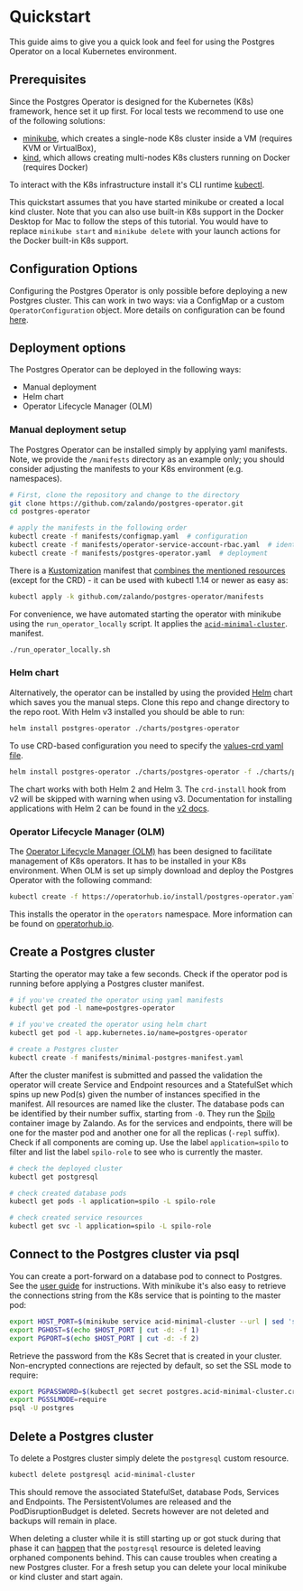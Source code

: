 <h1>Quickstart</h1>

This guide aims to give you a quick look and feel for using the Postgres
Operator on a local Kubernetes environment.

## Prerequisites

Since the Postgres Operator is designed for the Kubernetes (K8s) framework,
hence set it up first. For local tests we recommend to use one of the following
solutions:

* [minikube](https://github.com/kubernetes/minikube/releases), which creates a
  single-node K8s cluster inside a VM (requires KVM or VirtualBox),
* [kind](https://kind.sigs.k8s.io/), which allows creating multi-nodes K8s
  clusters running on Docker (requires Docker)

To interact with the K8s infrastructure install it's CLI runtime [kubectl](https://kubernetes.io/docs/tasks/tools/install-kubectl/#install-kubectl-binary-via-curl).

This quickstart assumes that you have started minikube or created a local kind
cluster. Note that you can also use built-in K8s support in the Docker Desktop
for Mac to follow the steps of this tutorial. You would have to replace
`minikube start` and `minikube delete` with your launch actions for the Docker
built-in K8s support.

## Configuration Options

Configuring the Postgres Operator is only possible before deploying a new
Postgres cluster. This can work in two ways: via a ConfigMap or a custom
`OperatorConfiguration` object. More details on configuration can be found
[here](reference/operator_parameters.md).

## Deployment options

The Postgres Operator can be deployed in the following ways:

* Manual deployment
* Helm chart
* Operator Lifecycle Manager (OLM)

### Manual deployment setup

The Postgres Operator can be installed simply by applying yaml manifests. Note,
we provide the `/manifests` directory as an example only; you should consider
adjusting the manifests to your K8s environment (e.g. namespaces).

```bash
# First, clone the repository and change to the directory
git clone https://github.com/zalando/postgres-operator.git
cd postgres-operator

# apply the manifests in the following order
kubectl create -f manifests/configmap.yaml  # configuration
kubectl create -f manifests/operator-service-account-rbac.yaml  # identity and permissions
kubectl create -f manifests/postgres-operator.yaml  # deployment
```

There is a [Kustomization](https://github.com/kubernetes-sigs/kustomize)
manifest that [combines the mentioned resources](../manifests/kustomization.yaml)
(except for the CRD) - it can be used with kubectl 1.14 or newer as easy as:

```bash
kubectl apply -k github.com/zalando/postgres-operator/manifests
```

For convenience, we have automated starting the operator with minikube using the
`run_operator_locally` script. It applies the [`acid-minimal-cluster`](../manifests/minimal-postgres-manifest.yaml).
manifest.

```bash
./run_operator_locally.sh
```

### Helm chart

Alternatively, the operator can be installed by using the provided [Helm](https://helm.sh/)
chart which saves you the manual steps. Clone this repo and change directory to
the repo root. With Helm v3 installed you should be able to run:

```bash
helm install postgres-operator ./charts/postgres-operator
```

To use CRD-based configuration you need to specify the [values-crd yaml file](../charts/postgres-operator/values-crd.yaml).

```bash
helm install postgres-operator ./charts/postgres-operator -f ./charts/postgres-operator/values-crd.yaml
```

The chart works with both Helm 2 and Helm 3. The `crd-install` hook from v2 will
be skipped with warning when using v3. Documentation for installing applications
with Helm 2 can be found in the [v2 docs](https://v2.helm.sh/docs/).

### Operator Lifecycle Manager (OLM)

The [Operator Lifecycle Manager (OLM)](https://github.com/operator-framework/operator-lifecycle-manager)
has been designed to facilitate management of K8s operators. It has to be
installed in your K8s environment. When OLM is set up simply download and deploy
the Postgres Operator with the following command:

```bash
kubectl create -f https://operatorhub.io/install/postgres-operator.yaml
```

This installs the operator in the `operators` namespace. More information can be
found on [operatorhub.io](https://operatorhub.io/operator/postgres-operator).

## Create a Postgres cluster

Starting the operator may take a few seconds. Check if the operator pod is
running before applying a Postgres cluster manifest.

```bash
# if you've created the operator using yaml manifests
kubectl get pod -l name=postgres-operator

# if you've created the operator using helm chart
kubectl get pod -l app.kubernetes.io/name=postgres-operator

# create a Postgres cluster
kubectl create -f manifests/minimal-postgres-manifest.yaml
```

After the cluster manifest is submitted and passed the validation the operator
will create Service and Endpoint resources and a StatefulSet which spins up new
Pod(s) given the number of instances specified in the manifest. All resources
are named like the cluster. The database pods can be identified by their number
suffix, starting from `-0`. They run the [Spilo](https://github.com/zalando/spilo)
container image by Zalando. As for the services and endpoints, there will be one
for the master pod and another one for all the replicas (`-repl` suffix). Check
if all components are coming up. Use the label `application=spilo` to filter and
list the label `spilo-role` to see who is currently the master.

```bash
# check the deployed cluster
kubectl get postgresql

# check created database pods
kubectl get pods -l application=spilo -L spilo-role

# check created service resources
kubectl get svc -l application=spilo -L spilo-role
```

## Connect to the Postgres cluster via psql

You can create a port-forward on a database pod to connect to Postgres. See the
[user guide](user.md#connect-to-postgresql) for instructions. With minikube it's
also easy to retrieve the connections string from the K8s service that is
pointing to the master pod:

```bash
export HOST_PORT=$(minikube service acid-minimal-cluster --url | sed 's,.*/,,')
export PGHOST=$(echo $HOST_PORT | cut -d: -f 1)
export PGPORT=$(echo $HOST_PORT | cut -d: -f 2)
```

Retrieve the password from the K8s Secret that is created in your cluster.
Non-encrypted connections are rejected by default, so set the SSL mode to
require:

```bash
export PGPASSWORD=$(kubectl get secret postgres.acid-minimal-cluster.credentials -o 'jsonpath={.data.password}' | base64 -d)
export PGSSLMODE=require
psql -U postgres
```

## Delete a Postgres cluster

To delete a Postgres cluster simply delete the `postgresql` custom resource.

```bash
kubectl delete postgresql acid-minimal-cluster
```

This should remove the associated StatefulSet, database Pods, Services and
Endpoints. The PersistentVolumes are released and the PodDisruptionBudget is
deleted. Secrets however are not deleted and backups will remain in place.

When deleting a cluster while it is still starting up or got stuck during that
phase it can [happen](https://github.com/zalando/postgres-operator/issues/551)
that the `postgresql` resource is deleted leaving orphaned components behind.
This can cause troubles when creating a new Postgres cluster. For a fresh setup
you can delete your local minikube or kind cluster and start again.
